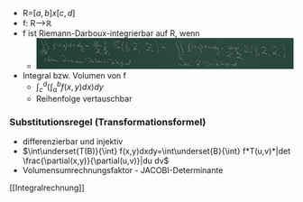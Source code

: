 + R=$[a,b]x[c,d]$
+ f: R-->ℝ
+ f ist Riemann-Darboux-integrierbar auf R, wenn
	+ ![](../../../z_images/Pasted%20image%2020220302150614.png)
+ Integral bzw. Volumen von f
	+ $\int^d_c (\int^b_a f(x,y)dx)dy$
	+ Reihenfolge vertauschbar
	
### Substitutionsregel (Transformationsformel)
+ differenzierbar und injektiv
+ $\int\underset{T(B)}{\int} f(x,y)dxdy=\int\underset{B}{\int} f*T(u,v)*|det \frac{\partial(x,y)}{\partial(u,v)}|du dv$
+ Volumensumrechnungsfaktor - JACOBI-Determinante


[[Integralrechnung]]